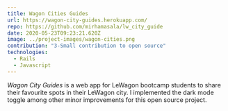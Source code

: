 ```yaml
---
title: Wagon Cities Guides
url: https://wagon-city-guides.herokuapp.com/
repo: https://github.com/mirhamasala/lw_city_guide
date: 2020-05-23T09:23:21.620Z
image: ../project-images/wagon-cities.png
contribution: "3-Small contribution to open source"
technologies:
  - Rails
  - Javascript
---
```

_Wagon City Guides_ is a web app for LeWagon bootcamp students to share their favourite spots in their LeWagon city. I implemented the dark mode toggle among other minor improvements for this open source project.